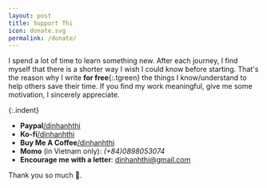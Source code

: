 ```yaml
---
layout: post
title: Support Thi
icon: donate.svg
permalink: /donate/
---
```


I spend a lot of time to learn something new. After each journey, I find myself that there is a shorter way I wish I could know before starting. That's the reason why I write **for free**{:.tgreen} the things I know/understand to help others save their time. If you find my work meaningful, give me some motivation, I sincerely appreciate.

{:.indent}
- **Paypal**[/dinhanhthi](https://www.paypal.me/DinhAnhThi)
- **Ko-fi**[/dinhanhthi](https://www.ko-fi.com/dinhanhthi)
- **Buy Me A Coffee**[/dinhanhthi](https://www.buymeacoffee.com/dinhanhthi)
- **Momo** (in Vietnam only): _(+84)0898053074_
- **Encourage me with a letter**: [dinhanhthi@gmail.com](mailto:dinhanhthi@gmail.com)

Thank you so much 💖.